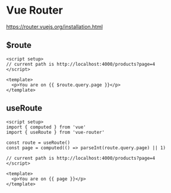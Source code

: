 # Vue Router

https://router.vuejs.org/installation.html

## $route

```vue
<script setup>
// current path is http://localhost:4000/products?page=4
</script>

<template>
  <p>You are on {{ $route.query.page }}</p>
</template>
```

## useRoute

```vue
<script setup>
import { computed } from 'vue'
import { useRoute } from 'vue-router'

const route = useRoute()
const page = computed(() => parseInt(route.query.page) || 1)

// current path is http://localhost:4000/products?page=4
</script>

<template>
  <p>You are on {{ page }}</p>
</template>
```
